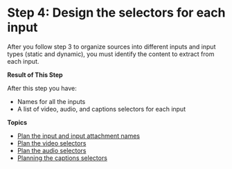 # Step 4: Design the selectors for each input<a name="ips-step-plan-attachments"></a>

After you follow step 3 to organize sources into different inputs and input types \(static and dynamic\), you must identify the content to extract from each input\. 

**Result of This Step**

After this step you have:
+ Names for all the inputs
+ A list of video, audio, and captions selectors for each input

**Topics**
+ [Plan the input and input attachment names](ips-plan-input-names.md)
+ [Plan the video selectors](ips-plan-video-sels.md)
+ [Plan the audio selectors](ips-plan-audio-sels.md)
+ [Planning the captions selectors](ips-plan-captions-sels.md)